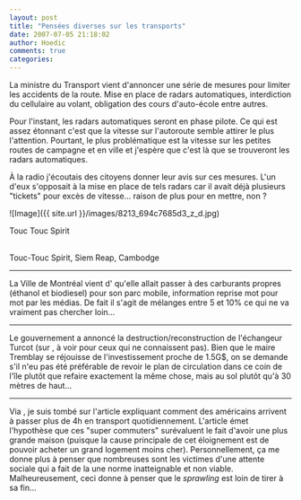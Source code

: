 ```yaml
---
layout: post
title: "Pensées diverses sur les transports"
date: 2007-07-05 21:18:02
author: Hoedic
comments: true
categories: 
---
```



La ministre du Transport vient d'annoncer une série de mesures pour limiter les accidents de la route. Mise en place de radars automatiques, interdiction du cellulaire au volant, obligation des cours d'auto-école entre autres.

Pour l'instant, les radars automatiques seront en phase pilote. Ce qui est assez étonnant c'est que la vitesse sur l'autoroute semble attirer le plus l'attention. Pourtant, le plus problématique est la vitesse sur les petites routes de campagne et en ville et j'espère que c'est là que se trouveront les radars automatiques.

À la radio j'écoutais des citoyens donner leur avis sur ces mesures. L'un d'eux s'opposait à la mise en place de tels radars car il avait déjà plusieurs "tickets" pour excès de vitesse... raison de plus pour en mettre, non ?


![Image]({{ site.url }}/images/8213_694c7685d3_z_d.jpg)
<div class="photoattrib">Touc Touc Spirit</div>

<br/>Touc-Touc Spirit, Siem Reap, Cambodge


***

La Ville de Montréal vient d' qu'elle allait passer à des carburants propres (éthanol et biodiesel) pour son parc mobile, information reprise mot pour mot par les médias. De fait il s'agit de mélanges entre 5 et 10% ce qui ne va vraiment pas chercher loin...

***

Le gouvernement a annoncé la destruction/reconstruction de l'échangeur Turcot (sur , à voir pour ceux qui ne connaissent pas). Bien que le maire Tremblay se réjouisse de l'investissement proche de 1.5G$, on se demande s'il n'eu pas été préférable de revoir le plan de circulation dans ce coin de l'île plutôt que refaire exactement la même chose, mais au sol plutôt qu'à 30 mètres de haut...

***

Via , je suis tombé sur l'article  expliquant comment des américains arrivent à passer plus de 4h en transport quotidiennement. L'article émet l'hypothèse que ces "super commuters" surévaluent le fait d'avoir une plus grande maison (puisque la cause principale de cet éloignement est de pouvoir acheter un grand logement moins cher). Personnellement, ça me donne plus à penser que nombreuses sont les victimes d'une attente sociale qui a fait de la  une norme inatteignable et non viable. Malheureusement, ceci donne à penser que le *sprawling* est loin de tirer à sa fin...